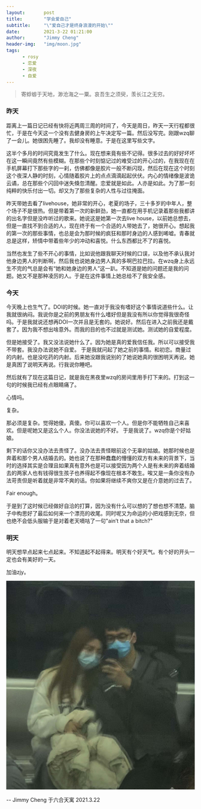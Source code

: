 ```yaml
---
layout:       post 
title:        "学会爱自己"
subtitle:     "\"爱自己才是终身浪漫的开始\""
date:         2021-3-22 01:21:00 
author:       "Jimmy Cheng"
header-img:   "img/moon.jpg"
tags: 
      - rosy 
      - 恋爱
      - 深夜
      - 自爱
---
```


>寄蜉蝣于天地，渺沧海之一粟。哀吾生之须臾，羡长江之无穷。

### 昨天
距离上一篇日记已经有快将近两周三周的时间了，今天是周日，昨天一天行程都很忙，于是在今天这一个没有去健身房的上午决定写一篇。然后没写完。刚跟wzq聊了一会儿。她很困先睡了。我却没有睡意。于是在这里写些文字。

这半个多月的时间究竟发生了什么。现在想来竟有些不记得。很多过去的好好坏坏在这一瞬间竟然有些模糊。在那些个时刻惦记过的难受过的开心过的，在我现在在手机屏幕打下那些字的一刹，仿佛都像是胶片一般不断闪现，然后在现在这个时刻这个夜深人静的时刻，心情随着胶片上的点点滴滴起起伏伏。内心的情绪像是波诡云谲，总在那些个闪回中迷失倏忽清醒。恋爱就是如此。人亦是如此。为了那一刻纯粹的快乐付出一切。却又为了那些复杂的人性与过往掩面。

昨天带她去看了livehouse，她非常的开心，老夏的场子，三十多岁的中年人，整个场子不是很热。但是带着第一次的新鲜劲，她一直都在用手机记录着那些我都讲的出名字但是没咋听过的歌来。她说这是她第一次去live house，以前她总想去，但是一直找不到合适的人，现在终于有一个合适的人带她去了，她很开心。想起我的第一次的那些事情，也总是会为那时候的疯狂和那时身边的人感到唏嘘。青春就总是这样，矫情中带着些年少的冲动和喜悦。什么东西都比不了的喜悦。

当然也发生了些不开心的事情，比如说他跟我聊天时候的口误，以及他不承认我对他身边男人的判断啊，然后我也说她身边男人真的多啊巴拉巴拉。在wzq身上永远生不完的气总是会有“她和她身边的男人”这一趴。不知道是她的问题还是我的问题。她又不是那种凌厉的人。于是在这件事情上她总给不了我安全感。

### 今天
今天晚上也生气了。DOI的时候。她一直对于我没有嗜好这个事情说道些什么。让我就很纳闷。我说你是之前的男朋友有什么嗜好但是我没有所以你觉得我很奇怪吗。于是我就说还想再DOI一次并且是无套的。她说好。然后在进入之前我还是戴套了。因为我不想出啥意外。而我的目的也不过就是测试她。测试她的自爱程度。

但是她接受了。我又没法说她什么了。因为她是真的爱我信任我。所以可以接受我不带套。我没办法说她不自爱。
于是我就问起了她之前的事情。和初恋。商量过的内射。也是没吃药的内射。后来她没跟我说别的了她说她真的很困明天再说。她是真困了说明天再说。行我说你睡吧。

然后就有了现在这篇日记，就是我在黑夜里wzq的房间里用手打下来的。打到这一句的时候我已经有点眼睛痛了。

心情吗。

复杂。

那必须是复杂。觉得她傻。真傻。你可以喜欢一个人。但是你不能牺牲自己来喜欢。但是呢她又是这么个人。你没法说她的不好。
于是我说了。wzq你是个好姑娘。

剩下的话你又没办法去责怪了。没办法去责怪眼前这个无辜的姑娘。她那时候也是奔着和那个男人结婚去的。她也说了在那种蠢蠢的懵懂的双方有未来的背景下，当时的选择其实是合理且如果真有意外也是可以接受因为两个人是有未来的奔着结婚去的两家人也有钱得很生孩子也养得起不像现在根本不敢生。唉又是一条你没有办法苛责但是听着就是非常不爽的话。你如果将继续不爽你又是在介意她的过去了。

Fair enough。

于是到了这时候已经做好自洽的打算，因为没有什么可以想的了想也想不清楚。脑子中构思好了最后如何来一个漂亮的收尾。同时呢又为命运的小把戏感到无奈，但也绝不会低头服输于是对着老天嘀咕了一句"ain’t that a bitch?"

### 明天
明天想早点起来七点起来。不知道起不起得来。明天有个好天气。有个好的开头一定也会有美好的一天。

加油zjy。

![img](/img/11.jpg)

-- Jimmy Cheng 于六合天寓 2021.3.22